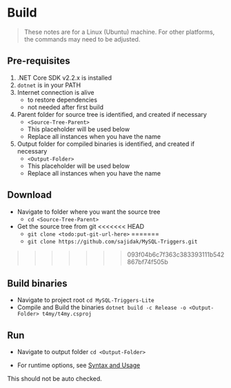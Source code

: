# Build
> These notes are for a Linux (Ubuntu) machine.
> For other platforms, the commands may need to be adjusted.

## Pre-requisites
1. .NET Core SDK v2.2.x is installed
2. `dotnet` is in your PATH
3. Internet connection is alive
   - to restore dependencies
   - not needed after first build
4. Parent folder for source tree is identified, and created if necessary
   - `<Source-Tree-Parent>` 
   - This placeholder will be used below
   - Replace all instances when you have the name
5. Output folder for compiled binaries is identified, and created if necessary
   - `<Output-Folder>` 
   - This placeholder will be used below
   - Replace all instances when you have the name

## Download
- Navigate to folder where you want the source tree
  - `cd <Source-Tree-Parent>`
- Get the source tree from git
<<<<<<< HEAD
  - `git clone <todo:put-git-url-here>`
=======
  - `git clone https://github.com/sajidak/MySQL-Triggers.git`
>>>>>>> 093f04b6c7f363c383393111b542867bf74f505b

## Build binaries
- Navigate to project root
`cd MySQL-Triggers-Lite`
- Compile and Build the binaries
`dotnet build -c Release -o <Output-Folder> t4my/t4my.csproj`

## Run
- Navigate to output folder
	`cd <Output-Folder>`

- For runtime options, see [Syntax and Usage](Usage.md#usage)

This should not be auto checked.